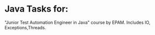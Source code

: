 # Java Tasks for:
"Junior Test Automation Engineer in Java" course by EPAM. Includes IO, Exceptions,Threads.

